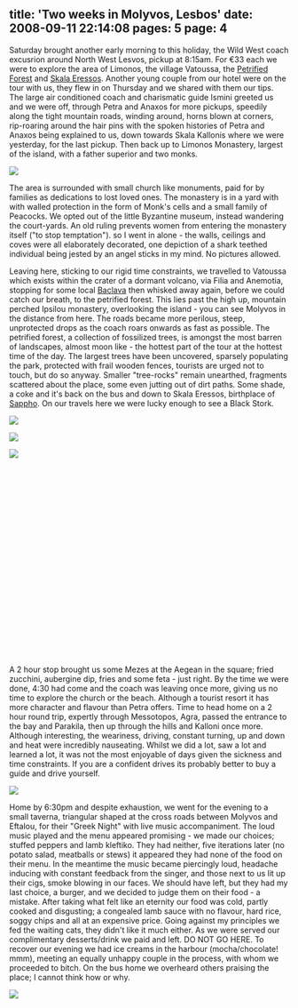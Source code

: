 title: 'Two weeks in Molyvos, Lesbos'
date: 2008-09-11 22:14:08
pages: 5
page: 4
---

Saturday brought another early morning to this holiday, the Wild West coach excusrion around North West Lesvos, pickup at 8:15am. For €33 each we were to explore the area of Limonos, the village Vatoussa, the [Petrified Forest](http://en.wikipedia.org/wiki/Petrified_forest_of_Lesbos) and [Skala Eressos](http://en.wikipedia.org/wiki/Eressos). Another young couple from our hotel were on the tour with us, they flew in on Thursday and we shared with them our tips. The large air conditioned coach and charismatic guide Ismini greeted us and we were off, through Petra and Anaxos for more pickups, speedily along the tight mountain roads, winding around, horns blown at corners, rip-roaring around the hair pins with the spoken histories of Petra and Anaxos being explained to us, down towards Skala Kallonis where we were yesterday, for the last pickup. Then back up to Limonos Monastery, largest of the island, with a father superior and two monks.

[![](http://host.trivialbeing.org/up/small/greece-limonos-monastery.JPG)](http://host.trivialbeing.org/up/greece-limonos-monastery.JPG)

The area is surrounded with small church like monuments, paid for by families as dedications to lost loved ones. The monastery is in a yard with with walled protection in the form of Monk's cells and a small family of Peacocks. We opted out of the little Byzantine museum, instead wandering the court-yards. An old ruling prevents women from entering the monastery itself ("to stop temptation"). so I went in alone - the walls, ceilings and coves were all elaborately decorated, one depiction of a shark teethed individual being jested by an angel sticks in my mind. No pictures allowed.

Leaving here, sticking to our rigid time constraints, we travelled to Vatoussa which exists within the crater of a dormant volcano, via Filia and Anemotia, stopping for some local [Baclava](http://en.wikipedia.org/wiki/Baclava) then whisked away again, before we could catch our breath, to the petrified forest. This lies past the high up, mountain perched Ipsilou monastery, overlooking the island - you can see Molyvos in the distance from here. The roads became more perilous, steep, unprotected drops as the coach roars onwards as fast as possible. The petrified forest, a collection of fossilized trees, is amongst the most barren of landscapes, almost moon like - the hottest part of the tour at the hottest time of the day. The largest trees have been uncovered, sparsely populating the park, protected with frail wooden fences, tourists are urged not to touch, but do so anyway. Smaller "tree-rocks" remain unearthed, fragments scattered about the place, some even jutting out of dirt paths. Some shade, a coke and it's back on the bus and down to Skala Eressos, birthplace of [Sappho](http://en.wikipedia.org/wiki/Sappho). On our travels here we were lucky enough to see a Black Stork.

[![](http://host.trivialbeing.org/up/small/greece-ipsilou-monastery.JPG)](http://host.trivialbeing.org/up/greece-ipsilou-monastery.JPG)

[![](http://host.trivialbeing.org/up/small/greece-pretified-forest-and-guide.JPG)](http://host.trivialbeing.org/up/greece-pretified-forest-and-guide.JPG)

[![](http://host.trivialbeing.org/up/small/greece-petrified-forest-paul.JPG)](http://host.trivialbeing.org/up/greece-petrified-forest-paul.JPG)

<center><object width="425" height="344"><param name="movie" value="http://www.youtube.com/v/fUzVRyZZHPw&hl=en&fs=1"></param><param name="allowFullScreen" value="true"></param><embed src="http://www.youtube.com/v/fUzVRyZZHPw&hl=en&fs=1" type="application/x-shockwave-flash" allowfullscreen="true" width="425" height="344"></embed></object></center>

A 2 hour stop brought us some Mezes at the Aegean in the square; fried zucchini, aubergine dip, fries and some feta - just right. By the time we were done, 4:30 had come and the coach was leaving once more, giving us no time to explore the church or the beach. Although a tourist resort it has more character and flavour than Petra offers. Time to head home on a 2 hour round trip, expertly through Messotopos, Agra, passed the entrance to the bay and Parakila, then up through the hills and Kalloni once more. Although interesting, the weariness, driving, constant turning, up and down and heat were incredibly nauseating. Whilst we did a lot, saw a lot and learned a lot, it was not the most enjoyable of days given the sickness and time constraints. If you are a confident drives its probably better to buy a guide and drive yourself.

[![](http://host.trivialbeing.org/up/small/greece-aegean-restaurant.JPG)](http://host.trivialbeing.org/up/greece-aegean-restaurant.JPG)

Home by 6:30pm and despite exhaustion, we went for the evening to a small taverna, triangular shaped at the cross roads between Molyvos and Eftalou, for their "Greek Night" with live music accompaniment. The loud music played and the menu appeared promising - we made our choices; stuffed peppers and lamb kleftiko. They had neither, five iterations later (no potato salad, meatballs or stews) it appeared they had none of the food on their menu. In the meantime the music became piercingly loud, headache inducing with constant feedback from the singer, and those next to us lit up their cigs, smoke blowing in our faces. We should have left, but they had my last choice, a burger, and we decided to judge them on their food - a mistake. After taking what felt like an eternity our food was cold, partly cooked and disgusting; a congealed lamb sauce with no flavour, hard rice, soggy chips and all at an expensive price. Going against my principles we fed the waiting cats, they didn't like it much either. As we were served our complimentary desserts/drink we paid and left. DO NOT GO HERE. To recover our evening we had ice creams in the harbour (mocha/chocolate! mmm), meeting an equally unhappy couple in the process, with whom we proceeded to bitch. On the bus home we overheard others praising the place; I cannot think how or why.

[![](http://host.trivialbeing.org/up/small/greece-horrible-place-dont-go-here.JPG)](http://host.trivialbeing.org/up/greece-horrible-place-dont-go-here.JPG)
